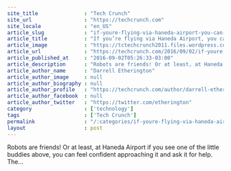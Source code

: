 ```yaml
---
site_title               : "Tech Crunch"
site_url                 : "https://techcrunch.com"
site_locale              : "en_US"
article_slug             : "if-youre-flying-via-haneda-airport-you-can-now-ask-this-robot-for-directions"
article_title            : "If you’re flying via Haneda Airport, you can now ask this robot for directions"
article_image            : "https://tctechcrunch2011.files.wordpress.com/2016/09/emiew3_2.jpg?w=764&h=400&crop=1"
article_url              : "https://techcrunch.com/2016/09/02/if-youre-flying-via-haneda-airport-you-can-now-ask-this-robot-for-directions/"
article_published_at     : "2016-09-02T05:26:33-03:00"
article_description      : "Robots are friends! Or at least, at Haneda Airport if you see one of the little buddies above, you can feel confident approaching it and ask it for help. The..."
article_author_name      : "Darrell Etherington"
article_author_image     : null
article_author_biography : null
article_author_profile   : "https://techcrunch.com/author/darrell-etherington/"
article_author_facebook  : null
article_author_twitter   : "https://twitter.com/etherington"
category                 : ['technology']
tags                     : ['Tech Crunch']
permalink                : "/:categories/if-youre-flying-via-haneda-airport-you-can-now-ask-this-robot-for-directions/"
layout                   : post
---
```


Robots are friends! Or at least, at Haneda Airport if you see one of the little buddies above, you can feel confident approaching it and ask it for help. The...
